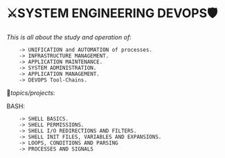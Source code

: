 # :crossed_swords:SYSTEM ENGINEERING DEVOPS:shield:

*This is all about the study and operation of*:

        -> UNIFICATION and AUTOMATION of processes.
        -> INFRASTRUCTURE MANAGEMENT.
        -> APPLICATION MAINTENANCE.
        -> SYSTEM ADMINISTRATION.
        -> APPLICATION MANAGEMENT.
        -> DEVOPS Tool-Chains.


:book:*topics/projects*:

BASH:

        -> SHELL BASICS.
        -> SHELL PERMISSIONS.
        -> SHELL I/O REDIRECTIONS AND FILTERS.
        -> SHELL INIT FILES, VARIABLES AND EXPANSIONS.
        -> LOOPS, CONDITIONS AND PARSING
        -> PROCESSES AND SIGNALS
                                                                                                                                                                                                                               
